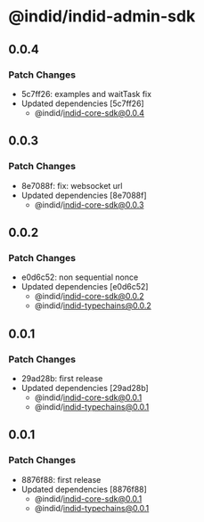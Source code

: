 # @indid/indid-admin-sdk

## 0.0.4

### Patch Changes

- 5c7ff26: examples and waitTask fix
- Updated dependencies [5c7ff26]
  - @indid/indid-core-sdk@0.0.4

## 0.0.3

### Patch Changes

- 8e7088f: fix: websocket url
- Updated dependencies [8e7088f]
  - @indid/indid-core-sdk@0.0.3

## 0.0.2

### Patch Changes

- e0d6c52: non sequential nonce
- Updated dependencies [e0d6c52]
  - @indid/indid-core-sdk@0.0.2
  - @indid/indid-typechains@0.0.2

## 0.0.1

### Patch Changes

- 29ad28b: first release
- Updated dependencies [29ad28b]
  - @indid/indid-core-sdk@0.0.1
  - @indid/indid-typechains@0.0.1

## 0.0.1

### Patch Changes

- 8876f88: first release
- Updated dependencies [8876f88]
  - @indid/indid-core-sdk@0.0.1
  - @indid/indid-typechains@0.0.1
